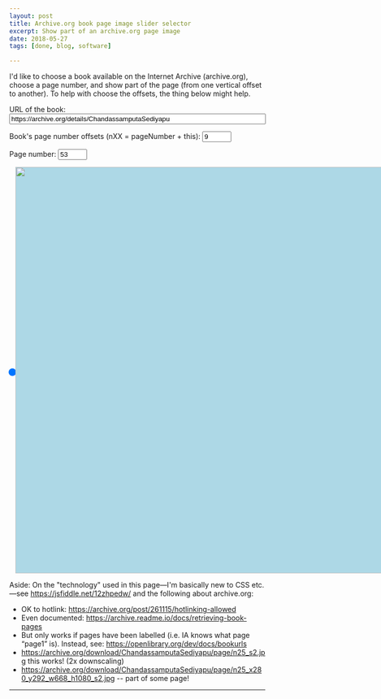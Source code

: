 ```yaml
---
layout: post
title: Archive.org book page image slider selector
excerpt: Show part of an archive.org page image
date: 2018-05-27
tags: [done, blog, software]

---
```


I'd like to choose a book available on the Internet Archive (archive.org), choose a page number, and show part of the page (from one vertical offset to another). To help with choose the offsets, the thing below might help.

URL of the book:
<input type="text" size="60" id="bookUrl" value="https://archive.org/details/ChandassamputaSediyapu">

Book's page number offsets (nXX = pageNumber + this):
<input type="text" size="4" id="pageNumberOffset" value="9">

Page number:
<input type="text" size="4" id="pageNumber" value="53">

<style>
.everything-wrapper {
	display: flex;
}
.slider-wrapper {
  flex-grow: 0;
  width: 12px;
  height: 800px;
}
.slider-wrapper input {
  -webkit-appearance: slider-vertical;
  width: 10px;
  height: 800px;
  margin: 4px;
}
.image-wrapper {
   flex: 4;
   background-color: lightblue;
 }
.results {
   flex: 1;
}
</style>

<div class="everything-wrapper">
<div class="slider-wrapper">
  <input type="range" step="0.1" value="100" id="slider-left">
</div>
<div class="image-wrapper">
<img id="pageImage" src="https://archive.org/download/aliceinwonderlan00carriala/page/n25_s2.jpg" height="800px">
</div>
<div class="slider-wrapper">
  <input type="range" step="0.1" value="0" id="slider-right">
</div>
<div class="results">
<p>On the left I have <span id="left-value">0.0</span> and on the right, I have <span id="right-value">100.0</span>.</p>
<p><tt>&lt;cite&gt;<span id="pageNum"></span> <span id="topFraction"></span> <span id="botFraction"></span>&lt;/cite&gt;</tt></p>
</div>
</div>

<script>
function updateInput() {
	let realPageNumber = Number(document.getElementById('pageNumber').value) + Number(document.getElementById('pageNumberOffset').value);
	console.log("real page number: ", realPageNumber);
	let pageUrl = document.getElementById('bookUrl').value.replace('/details/', '/download/') + '/page/n' + realPageNumber + '_s2.jpg';
	console.log("pageUrl: ", pageUrl);
	document.getElementById('pageImage').src = pageUrl;
	document.getElementById('slider-left').value = 100;
	document.getElementById('slider-right').value = 0;
	document.getElementById('left-value').textContent = 0.0;
	document.getElementById('right-value').textContent = 100.0;
	updateResult();
}
document.getElementById('pageNumber').addEventListener('input', updateInput);

function updateResult() {
	let top = document.getElementById('left-value').textContent;
	let bottom = document.getElementById('right-value').textContent;
	let ret = `inset(${top}% 0% ${(100.0 - bottom).toFixed(2)}% 0%)`;
	document.getElementById('pageImage').style.clipPath = ret;
	document.getElementById('pageNum').textContent = document.getElementById('pageNumber').value;
	document.getElementById('topFraction').textContent = (top / 100.0).toFixed(3);
	document.getElementById('botFraction').textContent = (bottom / 100.0).toFixed(3);
	document.getElementById('image-wrapper').style.backgroundColor = 'red';
}
document.getElementById('slider-left').addEventListener('input', (e) => {
	document.getElementById('left-value').textContent = (100.0 - e.target.value).toFixed(2);
	updateResult();
});
document.getElementById('slider-right').addEventListener('input', (e) => {
	document.getElementById('right-value').textContent = (100.0 - e.target.value).toFixed(2);
	updateResult();
});
</script>







Aside: On the "technology" used in this page—I'm basically new to CSS etc.—see <https://jsfiddle.net/12zhpedw/> and the following about archive.org:

- OK to hotlink: <https://archive.org/post/261115/hotlinking-allowed>
- Even documented: <https://archive.readme.io/docs/retrieving-book-pages>
- But only works if pages have been labelled (i.e. IA knows what page “page1” is). Instead, see: <https://openlibrary.org/dev/docs/bookurls>
- <https://archive.org/download/ChandassamputaSediyapu/page/n25_s2.jpg> this works! (2x downscaling)
- <https://archive.org/download/ChandassamputaSediyapu/page/n25_x280_y292_w668_h1080_s2.jpg> -- part of some page!



------
